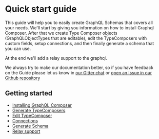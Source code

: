 # Quick start guide

This guide will help you to easily create GraphQL Schemas that covers all your needs. We'll start by giving you information on how to install Graphql Composer. After that we create Type Composer objects (GraphQLObjectTypes that are editable), edit the TypeComposers with custom fields, setup connections,
and then finally generate a schema that you can use.

At the end we'll add a relay support to the graphql.

We always try to make our documentation better, so if you have feedback on the Guide please let us know in [our Gitter chat](https://gitter.im/graphql-compose/Lobby) or [open an Issue in our Github repository](https://github.com/nodkz/graphql-compose/issues/new)

## Getting started

- [Installing GraphQL Composer](01-installing.md)
- [Generate TypeComposers](02-generate-typecomposers.md)
- [Edit TypeComposer](03-edit-typecomposer.md)
- [Connections](04-relations-and-connections.md)
- [Generate Schema](05-generate-schema.md)
- [Relay support](06-relay.md)

